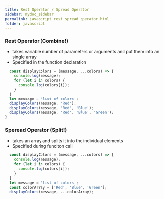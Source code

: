 ```yaml
---
title: Rest Operator / Spread Operator
sidebar: mydoc_sidebar
permalink: javascript_rest_spread_operator.html
folder: javascript
---
```


### Rest Operator (Combine!)
- takes variable number of parameters or arguments and put them into an single array
- Specified in the function declaration

```javascript
  const displayColors = (message, ...colors) => {
    console.log(message);
    for (let i in colors) {
      console.log(colors[i]);
    }
  }
  let message = 'list of colors';
  displayColors(message, 'Red');
  displayColors(message, 'Red', 'Blue');
  displayColors(message, 'Red', 'Blue', 'Green');
}
```

### Speread Operator (Split!)
- takes an array and splits it into the individual elements
- Specified during funciton call

```javascript
  const displayColors = (message, ...colors) => {
    console.log(message);
    for (let i in colors) {
      console.log(colors[i]);
    }
  }
  let message = 'list of colors';
  const colorArray = ['Red', 'Blue', 'Green'];
  displayColors(message, ...colorArray);
```